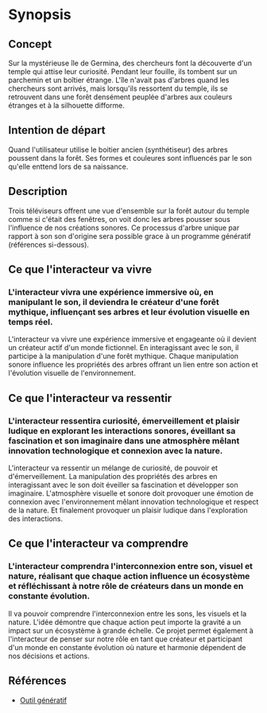 # Synopsis

## Concept
Sur la mystérieuse île de Germina, des chercheurs font la découverte d'un temple qui attise leur curiosité. Pendant leur fouille, ils tombent sur un parchemin et un boîtier étrange. L'île n'avait pas d'arbres quand les chercheurs sont arrivés, mais lorsqu'ils ressortent du temple, ils se retrouvent dans une forêt densément peuplée d'arbres aux couleurs étranges et à la silhouette difforme.

## Intention de départ
Quand l'utilisateur utilise le boitier ancien (synthétiseur) des arbres poussent dans la forêt. Ses formes et couleures sont influencés par le son qu'elle enttend lors de sa naissance.

## Description
Trois téléviseurs offrent une vue d'ensemble sur la forêt autour du temple comme si c'était des fenêtres, on voit donc les arbres pousser sous l'influence de nos créations sonores. Ce processus d'arbre unique par rapport à son son d'origine sera possible grace à un programme génératif (références si-dessous).


## Ce que l'interacteur va vivre 

### L'interacteur vivra une expérience immersive où, en manipulant le son, il deviendra le créateur d'une forêt mythique, influençant ses arbres et leur évolution visuelle en temps réel.




L'interacteur va vivre une expérience immersive et engageante où il devient un créateur actif d'un monde fictionnel. En interagissant avec le son, il participe à la manipulation d'une forêt mythique. Chaque manipulation sonore influence les propriétés des arbres offrant un lien entre son action et l'évolution visuelle de l'environnement. 

## Ce que l'interacteur va ressentir

### L'interacteur ressentira curiosité, émerveillement et plaisir ludique en explorant les interactions sonores, éveillant sa fascination et son imaginaire dans une atmosphère mêlant innovation technologique et connexion avec la nature.




L'interacteur va ressentir un mélange de curiosité, de pouvoir et d'émerveillement. La manipulation des propriétés des arbres en interagissant avec le son doit éveiller sa fascination et développer son imaginaire. L'atmosphère visuelle et sonore doit provoquer une émotion de connexion avec l'environnement mêlant innovation technologique et respect de la nature. Et finalement provoquer un plaisir ludique dans l'exploration des interactions. 

## Ce que l'interacteur va comprendre 

### L'interacteur comprendra l'interconnexion entre son, visuel et nature, réalisant que chaque action influence un écosystème et réfléchissant à notre rôle de créateurs dans un monde en constante évolution.




Il va pouvoir comprendre l'interconnexion entre les sons, les visuels et la nature.  L'idée démontre que chaque action peut importe la gravité a un impact sur un écosystème à grande échelle. Ce projet permet également à l'interacteur de penser sur notre rôle en tant que créateur et participant d'un monde en constante évolution où nature et harmonie dépendent de nos décisions et actions. 





## Références

* [Outil génératif](https://assetstore.unity.com/packages/tools/modeling/treegen-2023-procedural-tree-generator-244180)
